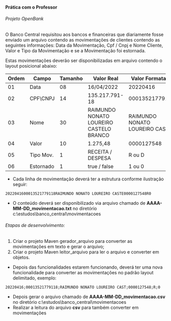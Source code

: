 #### Prática com o Professor
###### Projeto OpenBank
O Banco Central requisitou aos bancos e financeiras que diariamente fosse enviado um arquivo contendo as movimentações de clientes contendo as seguintes informações:
Data da Movimentação, Cpf / Cnpj e Nome Cliente, Valor e Tipo da Movimentação e se a Movimentação foi estornada.

Estas movimentações deverão ser disponibilizadas em arquivo contendo o layout posicional abaixo:

| Ordem | Campo | Tamanho | Valor Real | Valor Formatado |
| ----- | ----- | ------- | ---------- | --------------- |
| 01    | Data  | 08      | 16/04/2022 | 20220416        |
| 02    | CPF\CNPJ   | 14      | 135.217.791-18 | 00013521779118 |
| 03    | Nome   | 30      | RAIMUNDO NONATO LOUREIRO CASTELO BRANCO | RAIMUNDO NONATO LOUREIRO CAST |
| 04    | Valor   | 10      | 1.275,48 | 0000127548  |
| 05    | Tipo Mov.   | 1      | RECEITA / DESPESA | R ou D  |
| 06    | Estornado   | 1      | true / false | 1 ou 0  |


* Cada linha de movimentação deverá ter a estrutura conforme ilustração seguir:

``2022041600013521779118RAIMUNDO NONATO LOUREIRO CASTE0000127548R0``

* O conteúdo deverá ser disponibilizado via arquivo chamado de **AAAA-MM-DD_movimentacao.txt** no diretório c:\estudos\banco_central\movimentacoes

###### Etapas de desenvolvimento:

1. Criar o projeto Maven gerador_arquivo para converter as movimentações em texto e gerar o arquivo;
1. Criar o projeto Maven leitor_arquivo para ler o arquivo e converter em objetos.

* Depois das funcionalidades estarem funcionando, deverá ter uma nova funcionalidade para converter as movimentações no padrão layout delimitado, exemplo:

``20220416;00013521779118;RAIMUNDO NONATO LOUREIRO CAST;0000127548;R;0``

* Depois gerar o arquivo chamado de **AAAA-MM-DD_movimentacao.csv** no diretório c:\estudos\banco_central\movimentacoes
* Realizar a leitura do arquivo **csv** para também converter em movimentações
